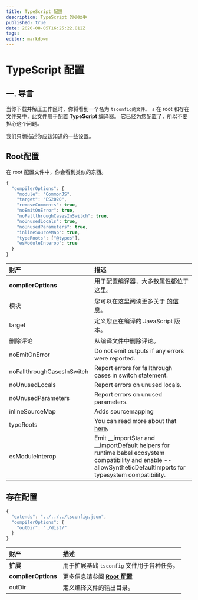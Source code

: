 ```yaml
---
title: TypeScript 配置
description: TypeScript 的小助手
published: true
date: 2020-08-05T16:25:22.812Z
tags:
editor: markdown
---
```


# TypeScript 配置

## 一. 导言

当你下载并解压工作区时，你将看到一个名为 `tsconfig的文件。 s` 在 root 和存在文件夹中，此文件用于配置 **TypeScript** 编译器。 它已经为您配置了，所以不要担心这个问题。

我们只想描述你应该知道的一些设置。

## Root配置

在 root 配置文件中，你会看到类似的东西。

```javascript
{
  "compilerOptions": {
    "module": "CommonJS",
    "target": "ES2020",
    "removeComments": true,
    "noEmitOnError": true,
    "noFallthroughCasesInSwitch": true,
    "noUnusedLocals": true,
    "noUnusedParameters": true,
    "inlineSourceMap": true,
    "typeRoots": ["@types"],
    "esModuleInterop": true
  }
}
```

| 财产                         | 描述                                                                                                                                                                  |
|:-------------------------- |:------------------------------------------------------------------------------------------------------------------------------------------------------------------- |
| **compilerOptions**        | 用于配置编译器，大多数属性都位于这里。                                                                                                                                                 |
| 模块                         | 您可以在这里阅读更多关于 [的信息](https://www.typescriptlang.org/docs/handbook/modules.html)。                                                                                      |
| target                     | 定义您正在编译的 JavaScript 版本。                                                                                                                                             |
| 删除评论                       | 从编译文件中删除评论。                                                                                                                                                         |
| noEmitOnError              | Do not emit outputs if any errors were reported.                                                                                                                    |
| noFallthroughCasesInSwitch | Report errors for fallthrough cases in switch statement.                                                                                                            |
| noUnusedLocals             | Report errors on unused locals.                                                                                                                                     |
| noUnusedParameters         | Report errors on unused parameters.                                                                                                                                 |
| inlineSourceMap            | Adds sourcemapping                                                                                                                                                  |
| typeRoots                  | You can read more about that [here](https://www.typescriptlang.org/docs/handbook/tsconfig-json.html#types-typeroots-and-types).                                     |
| esModuleInterop            | Emit __importStar and __importDefault helpers for runtime babel ecosystem compatibility and enable --allowSyntheticDefaultImports for typesystem compatibility. |

## 存在配置

```javascript
{
  "extends": "../../../tsconfig.json",
  "compilerOptions": {
    "outDir": "./dist/"
  }
}
```

| 财产                  | 描述                                                               |
|:------------------- |:---------------------------------------------------------------- |
| **扩展**              | 用于扩展基础 `tsconfig` 文件用于各种任务。                                      |
| **compilerOptions** | 更多信息请参阅 [**Root 配置**](/dev/presence/tsconfig#root-configuration) |
| outDir              | 定义编译文件的输出目录。                                                     |
